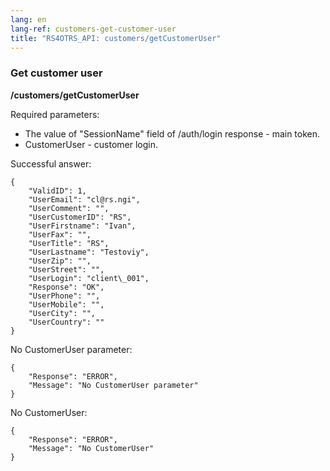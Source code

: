 ```yaml
---
lang: en
lang-ref: customers-get-customer-user
title: "RS4OTRS_API: customers/getCustomerUser"
---
```


### Get customer user

**/customers/getCustomerUser**

Required parameters:

- The value of "SessionName" field of /auth/login response - main token.
- CustomerUser - customer login.

Successful answer:

```
{
    "ValidID": 1,
    "UserEmail": "cl@rs.ngi",
    "UserComment": "",
    "UserCustomerID": "RS",
    "UserFirstname": "Ivan",
    "UserFax": "",
    "UserTitle": "RS",
    "UserLastname": "Testoviy",
    "UserZip": "",
    "UserStreet": "",
    "UserLogin": "client\_001",
    "Response": "OK",
    "UserPhone": "",
    "UserMobile": "",
    "UserCity": "",
    "UserCountry": ""
}
```

No CustomerUser parameter:

```
{
    "Response": "ERROR",
    "Message": "No CustomerUser parameter"
}
```

No CustomerUser:

```
{
    "Response": "ERROR",
    "Message": "No CustomerUser"
}
```
